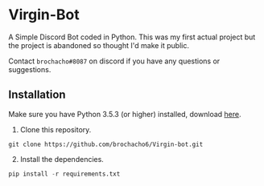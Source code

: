 # Virgin-Bot
A Simple Discord Bot coded in Python. This was my first actual project but the project is abandoned so thought I'd make it public.

Contact `brochacho#8087` on discord if you have any questions or suggestions.

## Installation
Make sure you have Python 3.5.3 (or higher) installed, download [here](https://www.python.org/downloads/).
1. Clone this repository.
```
git clone https://github.com/brochacho6/Virgin-bot.git
```
2. Install the dependencies.
```py
pip install -r requirements.txt
```
